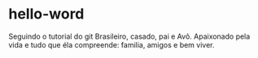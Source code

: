 # hello-word
Seguindo o tutorial do git
Brasileiro, casado, pai e Avô. Apaixonado pela vida e tudo que éla compreende: familia, amigos e bem viver.

    

